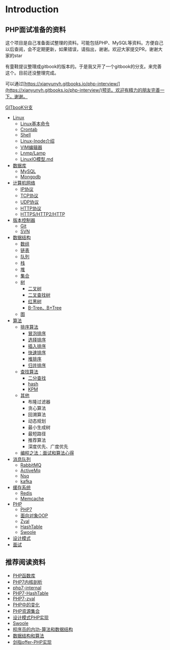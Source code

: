 # Introduction

## PHP面试准备的资料

这个项目是自己准备面试整理的资料。可能包括PHP、MySQL等资料。方便自己以后查阅，会不定期更新，如果错误，请指出，谢谢。欢迎大家提交PR，谢谢大家的star

有童鞋提议整理成gitbook的版本的。于是我又开了一个gitbook的分支。来完善这个。目前还没整理完成。

可以通过[https://xianyunyh.gitbooks.io/php-interview/](https://xianyunyh.gitbooks.io/php-interview/)预览。欢迎有精力的朋友完善一下。谢谢。

[GITbooK分支](https://github.com/xianyunyh/PHP-Interview/tree/gitbook)

* [Linux](https://github.com/mofyer/PHP-Interview/tree/5c772406f2f92b319474ca433cd93920550a3201/Linux/REAMDE.md)
  * [Linux基本命令](https://github.com/xianyunyh/PHP-Interview/blob/master/Linux/Linux命令.md)
  * [Crontab](lnmp/linux/crontab.md)
  * [Shell](lnmp/linux/shell.md)
  * [Linux-Inode介绍](lnmp/linux/inode.md)
  * [VIM编辑器](https://github.com/mofyer/PHP-Interview/tree/5c772406f2f92b319474ca433cd93920550a3201/Linux/Vim.md)
  * [Lnmp/Lamp](lnmp/linux/lanmp.md)
  * [LinuxIO模型.md](lnmp/linux/linuxio-mo-xing.md)
* [数据库](lnmp/mysql/)
  * [MySQL](lnmp/mysql/)
  * [Mongodb](lnmp/mongodb.md)
* [计算机网络](cao-zuo-xi-tong-he-wang-luo/ji-suan-ji-wang-luo/)
  * [IP协议](cao-zuo-xi-tong-he-wang-luo/ji-suan-ji-wang-luo/ip-xie-yi.md)
  * [TCP协议](cao-zuo-xi-tong-he-wang-luo/ji-suan-ji-wang-luo/tcp-xie-yi.md)
  * [UDP协议](cao-zuo-xi-tong-he-wang-luo/ji-suan-ji-wang-luo/udp-xie-yi.md)
  * [HTTP协议](https://github.com/mofyer/PHP-Interview/tree/5c772406f2f92b319474ca433cd93920550a3201/计算机网络/HTTP协议/README.md)
  * [HTTPS/HTTP2/HTTP](cao-zuo-xi-tong-he-wang-luo/ji-suan-ji-wang-luo/http2.md)
* [版本控制器](cao-zuo-xi-tong-he-wang-luo/git/git.md)
  * [Git](cao-zuo-xi-tong-he-wang-luo/git/git.md)
  * [SVN](./)
* [数据结构](shu-ju-jie-gou-he-suan-fa/shu-ju-jie-gou/)
  * [数组](shu-ju-jie-gou-he-suan-fa/shu-ju-jie-gou/shu-zu.md)
  * [链表](https://github.com/mofyer/PHP-Interview/tree/5c772406f2f92b319474ca433cd93920550a3201/数据结构/链表.md)
  * [队列](https://github.com/mofyer/PHP-Interview/tree/5c772406f2f92b319474ca433cd93920550a3201/数据结构/队列.md)
  * [栈](https://github.com/mofyer/PHP-Interview/tree/5c772406f2f92b319474ca433cd93920550a3201/数据结构/栈.md)
  * [堆](https://github.com/mofyer/PHP-Interview/tree/5c772406f2f92b319474ca433cd93920550a3201/数据结构/堆.md)
  * [集合](https://github.com/mofyer/PHP-Interview/tree/5c772406f2f92b319474ca433cd93920550a3201/数据结构/集合.md)
  * [树](https://github.com/mofyer/PHP-Interview/tree/5c772406f2f92b319474ca433cd93920550a3201/数据结构/树.md)
    * [二叉树 ](./)
    * [二叉查找树](./)
    * [红黑树](./)
    * [B-Tree、B+Tree](./)
  * [图](./)
* [算法](https://github.com/mofyer/PHP-Interview/tree/5c772406f2f92b319474ca433cd93920550a3201/算法/README.md)
  * [排序算法](./)
    * [冒泡排序](https://github.com/PuShaoWei/arithmetic-php/blob/master/package/Sort/BubbleSort.php)
    * [选择排序](https://github.com/PuShaoWei/arithmetic-php/blob/master/package/Sort/SelectSort.php)
    * [插入排序](https://github.com/PuShaoWei/arithmetic-php/blob/master/package/Sort/InsertSort.php)
    * [快速排序](https://github.com/PuShaoWei/arithmetic-php/blob/master/package/Sort/QuickSort.php)
    * [堆排序](https://github.com/PuShaoWei/arithmetic-php/blob/master/package/Sort/HeapSort.php)
    * [归并排序](https://github.com/PuShaoWei/arithmetic-php/blob/master/package/Sort/MergeSort.php)
  * [查找算法](./)
    * [二分查找](https://github.com/PuShaoWei/arithmetic-php/blob/master/package/Query/BinaryQuery.php)
    * [hash](./)
    * [KPM](https://github.com/PuShaoWei/arithmetic-php/blob/master/package/Query/Kmp.php)
  * [其他](./)
    * 布隆过滤器
    * 贪心算法
    * 回溯算法
    * 动态规划
    * 最小生成树
    * 最短路径
    * 推荐算法
    * 深度优先、广度优先
  * [编程之法：面试和算法心得](https://wizardforcel.gitbooks.io/the-art-of-programming-by-july/content/03.02.html)
* [消息队列](xi-tong-she-ji-he-jia-gou/mq/)
  * [RabbitMQ](xi-tong-she-ji-he-jia-gou/mq/rabbitmq.md)
  * [ActiveMq](./)
  * [Nsq](./)
  * [kafka](./)
* [缓存系统](./)
  * [Redis](xi-tong-she-ji-he-jia-gou/huan-cun-xi-tong/redis.md)
  * [Memcache](./)
* [PHP](lnmp/php/)
  * [PHP7](lnmp/php/php7.md)
  * [面向对象OOP](./)
  * [Zval](https://github.com/xianyunyh/PHP-Interview/blob/master/PHP/PHP-Zval结构.md)
  * [HashTable](https://github.com/xianyunyh/PHP-Interview/blob/master/PHP/PHP7-HashTable.md)
  * [Swoole](./)
* [设计模式](xi-tong-she-ji-he-jia-gou/she-ji-mo-shi/)
* [面试](https://github.com/mofyer/PHP-Interview/tree/5c772406f2f92b319474ca433cd93920550a3201/面试/README.md)

## 推荐阅读资料

* [PHP函数库](http://overapi.com/php)
* [PHP7内核剖析](https://github.com/pangudashu/php7-internal)
* [php7-internal](https://github.com/laruence/php7-internal)
* [PHP7-HashTable](http://nikic.github.io/2014/12/22/PHPs-new-hashtable-implementation.html)
* [PHP7-zval](http://nikic.github.io/2015/05/05/Internal-value-representation-in-PHP-7-part-1.html)
* [PHP中的变化](https://github.com/tpunt/PHP7-Reference)
* [PHP资源集合](https://github.com/ziadoz/awesome-php)
* [设计模式PHP实现](https://github.com/domnikl/DesignPatternsPHP)
* [Swoole](https://www.swoole.com/)
* [程序员的内功-算法和数据结构](http://www.cnblogs.com/jingmoxukong/p/4329079.html)
* [数据结构和算法](http://www.cnblogs.com/skywang12345/p/3603935.html)
* [剑指offer-PHP实现](https://blog.csdn.net/column/details/15795.html)


